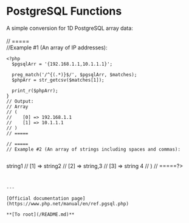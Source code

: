 # PostgreSQL Functions



A simple conversion for 1D PostgreSQL array data:<br><br>// =====<br>//Example #1 (An array of IP addresses):<br>

```
<?php
  $pgsqlArr = '{192.168.1.1,10.1.1.1}';

  preg_match('/^{(.*)}$/', $pgsqlArr, $matches);
  $phpArr = str_getcsv($matches[1]);

  print_r($phpArr);
}
// Output:
// Array
// (
//    [0] => 192.168.1.1
//    [1] => 10.1.1.1
// )
// =====

// =====
// Example #2 (An array of strings including spaces and commas):


```
<?phpphp
  $pgsqlArr = '{string1,string2,"string,3","string 4"}';

  preg_match('/^{(.*)}$/', $pgsqlArr, $matches);
  $phpArr = str_getcsv($matches[1]);

  print_r($phpArr);
}
// Output:
// Array
// (
//    [0] => string1
//    [1] => string2
//    [2] => string,3
//    [3] => string 4
// )
// =====?>
```
  

---

[Official documentation page](https://www.php.net/manual/en/ref.pgsql.php)

**[To root](/README.md)**